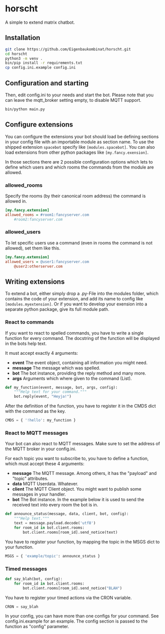 # horscht

A simple to extend matrix chatbot. 


## Installation

```bash
git clone https://github.com/Eigenbaukombinat/horscht.git
cd horscht
python3 -m venv .
bin/pip install -r requirements.txt
cp config.ini.example config.ini
```

## Configuration and starting

Then, edit config.ini to your needs and start the bot. Please note that you can leave the mqtt_broker setting empty, to disable MQTT support.

```bash
bin/python main.py
```

## Configure extensions

You can configure the extensions your bot should load
be defining sections in your config file with an importable module as section name. To use the shipped extension `spacebot` specify like `[modules.spacebot]`.
You can also load extensions from other python packages like `[my.fancy.exension]`.

In those sections there are 2 possible configuration options which lets to define which users
and which rooms the commands from the module are allowed.

### allowed_rooms

Specify the rooms (by their canonical room address) the command is allowed in.

```cfg
[my.fancy.extension]
allowed_rooms = #room1:fancyserver.com
	#room2:fancyserver.com
```

### allowed_users

To let specific users use a command (even in rooms the command is not allowed), set
them like this.

```cfg
[my.fancy.extension]
allowed_users = @user1:fancyserver.com
	@user2:otherserver.com
```


## Writing extensions

To extend a bot, either simply drop a .py-File into the modules folder, which contains
the code of your extension, and add its name to config like `[modules.myextension]`. Or if you want to develop your exension into a separate python package, give its full module path.

### React to commands

If you want to react to spelled commands, you have to write a single function for every command. The docstring of the function will be displayed in the bots help text.

It must accept exactly 4 arguments:

* **event** The event object, containing all information you might need.
* **message** The message which was spelled.
* **bot** The bot instance, providing the reply method and many more.
* **args** Arguments which where given to the command (List).

```python
def my_function(event, message, bot, args, config):
	"""Help text for your command."""
	bot.reply(event, "Heyja!")
```

After the definition of the function, you have to register it in the CMDS dict  with the command as the key.

```python
CMDS = { '!hello': my_function }
```

### React to MQTT messages

Your bot can also react to MQTT messages. Make sure to set the address of the MQTT broker in your config.ini.

For each topic you want to subscribe to, you have to define a function, which must
accept these 4 arguments:

* **message** The MQTT message. Among others, it has the "payload" and "topic" attributes.
* **data** MQTT Userdata. Whatever.
* **client** The MQTT Client object. You might want to publish some messages in your handler.
* **bot** The Bot instance. In the example below it is used to send the received text into every room the bot is in.

```python
def announce_status(message, data, client, bot, config):
	"""Help text."""
	text = message.payload.decode('utf8')
    for room_id in bot.client.rooms:
        bot.client.rooms[room_id].send_notice(text)
```

You have to register your function, by mapping the topic in the MSGS dict to your function.

```python
MSGS = { 'example/topic': announce_status }
```

### Timed messages


```python
def say_blah(bot, config):
    for room_id in bot.client.rooms:
        bot.client.rooms[room_id].send_notice("BLAH")
```

You have to register your timed actions via the CRON variable.

```python
CRON = say_blah
```

In your config, you can have more than one configs for your command. See config.ini.example for an example. 
The config section is passed to the function as "config" parameter.
